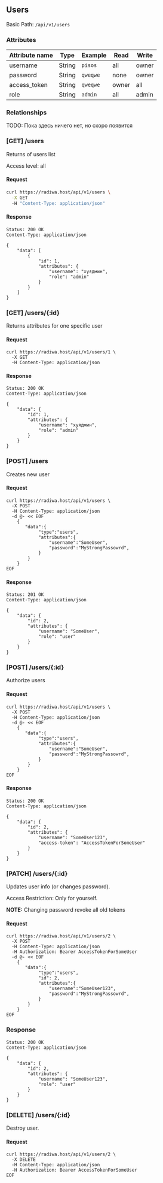 ## Users

Basic Path: `/api/v1/users`

### Attributes

Attribute name | Type   | Example  | Read  | Write
-------------- | ------ | -------- | ----- | -------
username       | String | `pisos`  | all   | owner
password       | String | `qweqwe` | none  | owner
access_token   | String | `qweqwe` | owner | all
role           | String | `admin`  | all   | admin

### Relationships

TODO: Пока здесь ничего нет, но скоро появится

### [GET] /users

Returns of users list

Access level: all

#### Request

```bash
curl https://radiwa.host/api/v1/users \
  -X GET
  -H "Content-Type: application/json"
```

#### Response

```
Status: 200 OK
Content-Type: application/json

{
    "data": [
        {
            "id": 1,
            "attributes": {
                "username": "хуядмин",
                "role": "admin"
            }
        }
    ]
}
```

### [GET] /users/{:id}

Returns attributes for one specific user

#### Request

```
curl https://radiwa.host/api/v1/users/1 \
  -X GET
  -H Content-Type: application/json
```

#### Response

```
Status: 200 OK
Content-Type: application/json

{
    "data": {
        "id": 1,
        "attributes": {
            "username": "хуядмин",
            "role": "admin"
        }
    }
}
```

### [POST] /users

Creates new user

#### Request
```
curl https://radiwa.host/api/v1/users \
  -X POST
  -H Content-Type: application/json
  -d @- << EOF
    {
       "data":{
            "type":"users",
            "attributes":{
                "username":"SomeUser",
                "password":"MyStrongPassowrd",
            }
        }
    }
EOF
```
#### Response
```
Status: 201 OK
Content-Type: application/json

{
    "data": {
        "id": 2,
        "attributes": {
            "username": "SomeUser",
            "role": "user"
        }
    }
}
```

### [POST] /users/{:id}

Authorize users

#### Request
```
curl https://radiwa.host/api/v1/users \
  -X POST
  -H Content-Type: application/json
  -d @- << EOF
    {
       "data":{
            "type":"users",
            "attributes":{
                "username":"SomeUser",
                "password":"MyStrongPassowrd",
            }
        }
    }
EOF
```

#### Response
```
Status: 200 OK
Content-Type: application/json

{
    "data": {
        "id": 2,
        "attributes": {
            "username": "SomeUser123",
            "access-token": "AccessTokenForSomeUser"
        }
    }
}
```

### [PATCH] /users/{:id}

Updates user info (or changes password).

Access Restriction: Only for yourself.

**NOTE:** Changing password revoke all old tokens

#### Request
```
curl https://radiwa.host/api/v1/users/2 \
  -X POST
  -H Content-Type: application/json
  -H Authorization: Bearer AccessTokenForSomeUser
  -d @- << EOF
    {
       "data":{
            "type":"users",
            "id": 2,
            "attributes":{
                "username":"SomeUser123",
                "password":"MyStrongPassowrd",
            }
        }
    }
EOF
```

### Response
```
Status: 200 OK
Content-Type: application/json

{
    "data": {
        "id": 2,
        "attributes": {
            "username": "SomeUser123",
            "role": "user"
        }
    }
}
```

### [DELETE] /users/{:id}

Destroy user.

#### Request

```
curl https://radiwa.host/api/v1/users/2 \
  -X DELETE
  -H Content-Type: application/json
  -H Authorization: Bearer AccessTokenForSomeUser
EOF
```